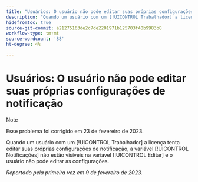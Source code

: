 ```yaml
---
title: "Usuários: O usuário não pode editar suas próprias configurações de notificação"
description: "Quando um usuário com um [!UICONTROL Trabalhador] a licença tenta editar suas próprias configurações de notificação, a variável [!UICONTROL Notificações] não estão visíveis na variável [!UICONTROL Editar] e o usuário não pode editar as configurações."
hidefromtoc: true
source-git-commit: a21275163de2c7de2201971b125703f40b9983b8
workflow-type: tm+mt
source-wordcount: '88'
ht-degree: 4%

---
```



# Usuários: O usuário não pode editar suas próprias configurações de notificação

>[!NOTE]
>
>Esse problema foi corrigido em 23 de fevereiro de 2023.

Quando um usuário com um [!UICONTROL Trabalhador] a licença tenta editar suas próprias configurações de notificação, a variável [!UICONTROL Notificações] não estão visíveis na variável [!UICONTROL Editar] e o usuário não pode editar as configurações.

_Reportado pela primeira vez em 9 de fevereiro de 2023._

